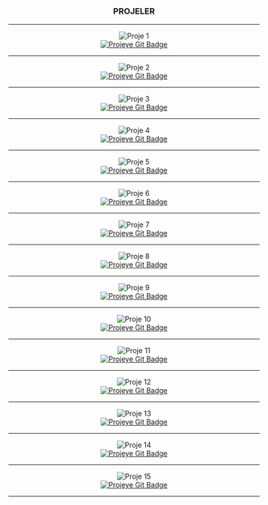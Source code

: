 <div align="center">
  <h3>PROJELER</h3>
</div>

---

<div align="center">

  <!-- Proje 1 -->
  <div align="center">
    <img src="https://github.com/user-attachments/assets/49dd57d6-32ec-4f90-9d6d-1e760cffd98d" alt="Proje 1" />
    <br />
    <a href="/PROJECTS/01-matrix-movie-posters" target="_blank">
      <img src="https://img.shields.io/badge/Projeye%20Git-blue?style=for-the-badge&logo=github" alt="Projeye Git Badge" />
    </a>
  </div>
  
  ---

  <!-- Proje 2 -->
  <div align="center">
    <img src="https://github.com/user-attachments/assets/cbc7de7e-0829-4d3a-aa82-cedac5668b8b" alt="Proje 2" />
    <br />
    <a href="/PROJECTS/02-currency-converter" target="_blank">
      <img src="https://img.shields.io/badge/Projeye%20Git-blue?style=for-the-badge&logo=github" alt="Projeye Git Badge" />
    </a>
  </div>
  
  ---

  <!-- Proje 3 -->
  <div align="center">
    <img src="https://github.com/user-attachments/assets/9ddf5e90-6d01-42d9-98f2-fd32e466d75f" alt="Proje 3" />
    <br />
    <a href="/PROJECTS/03-todo-with-props" target="_blank">
      <img src="https://img.shields.io/badge/Projeye%20Git-blue?style=for-the-badge&logo=github" alt="Projeye Git Badge" />
    </a>
  </div>
  
  ---

  <!-- Proje 4 -->
  <div align="center">
    <img src="https://github.com/user-attachments/assets/e8f6fc07-d1b3-4b53-9ec1-c0744153846a" alt="Proje 4" />
    <br />
    <a href="/PROJECTS/04-redux-toolkit-counter" target="_blank">
      <img src="https://img.shields.io/badge/Projeye%20Git-blue?style=for-the-badge&logo=github" alt="Projeye Git Badge" />
    </a>
  </div>
  
  ---

  <!-- Proje 5 -->
  <div align="center">
    <img src="https://github.com/user-attachments/assets/faa4a3dc-e596-453a-8c97-f6fd35cd2f8b" alt="Proje 5" />
    <br />
    <a href="/PROJECTS/05-axios-fetch-jsonserver" target="_blank">
      <img src="https://img.shields.io/badge/Projeye%20Git-blue?style=for-the-badge&logo=github" alt="Projeye Git Badge" />
    </a>
  </div>
  
  ---

  <!-- Proje 6 -->
  <div align="center">
    <img src="https://github.com/user-attachments/assets/64e606cf-f3e6-402b-b337-cd7bbf2450e1" alt="Proje 6" />
    <br />
    <a href="/PROJECTS/06-redux-toolkit-http-request" target="_blank">
      <img src="https://img.shields.io/badge/Projeye%20Git-blue?style=for-the-badge&logo=github" alt="Projeye Git Badge" />
    </a>
  </div>
  
  ---

  <!-- Proje 7 -->
  <div align="center">
    <img src="https://github.com/user-attachments/assets/a37934d0-3a8a-4f71-8074-31fac140d08a" alt="Proje 7" />
    <br />
    <a href="/PROJECTS/07-redux-toolkit-todo" target="_blank">
      <img src="https://img.shields.io/badge/Projeye%20Git-blue?style=for-the-badge&logo=github" alt="Projeye Git Badge" />
    </a>
  </div>
  
  ---

  <!-- Proje 8 -->
  <div align="center">
    <img src="https://github.com/user-attachments/assets/15a4d3b2-d3e9-4b05-9b82-c3a03b132e8d" alt="Proje 8" />
    <br />
    <a href="/PROJECTS/08-router-dom-header-navigation" target="_blank">
      <img src="https://img.shields.io/badge/Projeye%20Git-blue?style=for-the-badge&logo=github" alt="Projeye Git Badge" />
    </a>
  </div>
  
  ---

  <!-- Proje 9 -->
  <div align="center">
    <img src="https://github.com/user-attachments/assets/760d9b29-770e-4630-bbec-95c14b99214c" alt="Proje 9" />
    <br />
    <a href="/PROJECTS/09-register-form-with-formik-and-yup" target="_blank">
      <img src="https://img.shields.io/badge/Projeye%20Git-blue?style=for-the-badge&logo=github" alt="Projeye Git Badge" />
    </a>
  </div>
  
  ---

  <!-- Proje 10 -->
  <div align="center">
    <img src="https://github.com/user-attachments/assets/a673c538-9c80-4f4b-bce9-2b7bbfaaff6d" alt="Proje 10" />
    <br />
    <a href="/PROJECTS/10-stopwatch-app" target="_blank">
      <img src="https://img.shields.io/badge/Projeye%20Git-blue?style=for-the-badge&logo=github" alt="Projeye Git Badge" />
    </a>
  </div>
  
  ---

  <!-- Proje 11 -->
  <div align="center">
    <img src="https://github.com/user-attachments/assets/c6fe18c2-7689-4228-a209-3974088a13f9" alt="Proje 11" />
    <br />
    <a href="/PROJECTS/11-ecommerce-store" target="_blank">
      <img src="https://img.shields.io/badge/Projeye%20Git-blue?style=for-the-badge&logo=github" alt="Projeye Git Badge" />
    </a>
  </div>
  
  ---

  <!-- Proje 12 -->
  <div align="center">
    <img src="https://github.com/user-attachments/assets/7301b10c-2d12-4b4a-8908-10940f7ea7d4" alt="Proje 12" />
    <br />
    <a href="/PROJECTS/12-firebase-auth-app" target="_blank">
      <img src="https://img.shields.io/badge/Projeye%20Git-blue?style=for-the-badge&logo=github" alt="Projeye Git Badge" />
    </a>
  </div>
  
  ---

  <!-- Proje 13 -->
  <div align="center">
    <img src="https://github.com/user-attachments/assets/4b1e3057-2573-4360-aaa7-943c36e2f25e" alt="Proje 13" />
    <br />
    <a href="/PROJECTS/13-weather-app" target="_blank">
      <img src="https://img.shields.io/badge/Projeye%20Git-blue?style=for-the-badge&logo=github" alt="Projeye Git Badge" />
    </a>
  </div>
  
  ---
  
  <!-- Proje 14 -->
  <div align="center">
    <img src="https://github.com/user-attachments/assets/9a7cd3e1-b529-4def-b3d0-9698696255c6" alt="Proje 14" />
    <br />
    <a href="/PROJECTS/14-memory-card-game" target="_blank">
      <img src="https://img.shields.io/badge/Projeye%20Git-blue?style=for-the-badge&logo=github" alt="Projeye Git Badge" />
    </a>
  </div>
  
  ---

  <!-- Proje 15 -->
  <div align="center">
    <img src="https://github.com/user-attachments/assets/3b9739be-8049-4b7a-b307-6518c1905bd6" alt="Proje 15" />
    <br />
    <a href="/PROJECTS/15-expense-tracker" target="_blank">
      <img src="https://img.shields.io/badge/Projeye%20Git-blue?style=for-the-badge&logo=github" alt="Projeye Git Badge" />
    </a>
  </div>
  
  ---

</div>
